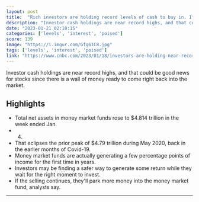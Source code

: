 ```yaml
---
layout: post
title:  "Rich investors are holding record levels of cash to buy in. If you are wondering how people can afford to buy crypto right now. Ordinary people don't usually move the markets."
description: "Investor cash holdings are near record highs, and that could be good news for stocks since there is a wall of money ready to come right back into the market."
date: "2023-01-21 02:10:15"
categories: ['levels', 'interest', 'poised']
score: 139
image: "https://i.imgur.com/Gfg61C8.jpg"
tags: ['levels', 'interest', 'poised']
link: "https://www.cnbc.com/2023/01/18/investors-are-holding-near-record-levels-of-cash-and-may-be-poised-to-snap-up-stocks.html"
---
```


Investor cash holdings are near record highs, and that could be good news for stocks since there is a wall of money ready to come right back into the market.

## Highlights

- Total net assets in money market funds rose to $4.814 trillion in the week ended Jan.
- 4.
- That eclipses the prior peak of $4.79 trillion during May 2020, back in the earlier months of Covid-19.
- Money market funds are actually generating a few percentage points of income for the first time in years.
- Investors may be finding a safer way to generate some return while they wait for the right moment to invest.
- If the selling continues, they'll park more money into the money market fund, analysts say.

---
